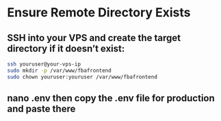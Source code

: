 # Ensure Remote Directory Exists
## SSH into your VPS and create the target directory if it doesn’t exist:

```bash
ssh youruser@your-vps-ip
sudo mkdir -p /var/www/fbafrontend
sudo chown youruser:youruser /var/www/fbafrontend
```

## nano .env then copy the .env file for production and paste there 